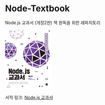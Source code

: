 # Node-Textbook

Node.js 교과서 (개정2판) 책 완독을 위한 레파지토리

<img src="./image/doc/textbook.jpeg"
 width="30%" height="20%" title="한권으로 끝내는 Node & Express" alt="nodejs"></img>

서적 링크:
[Node.js 교과서](http://www.yes24.com/Product/Goods/91213376)
